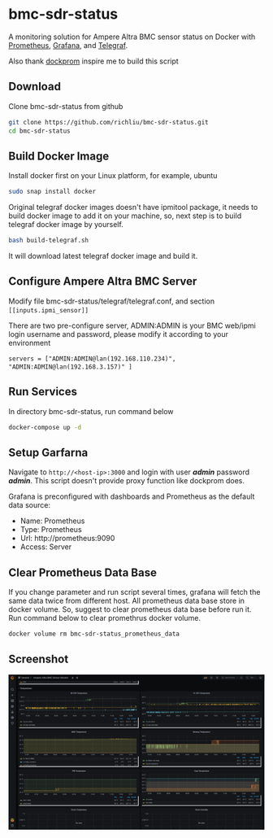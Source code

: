 bmc-sdr-status
==============
A monitoring solution for Ampere Altra BMC sensor status on Docker with [Prometheus](https://prometheus.io/), [Grafana](http://grafana.org/),  and [Telegraf](https://www.influxdata.com/time-series-platform/telegraf/).

Also thank [dockprom](https://github.com/stefanprodan/dockprom) inspire me to build this script

## Download

Clone bmc-sdr-status from github 
```bash
git clone https://github.com/richliu/bmc-sdr-status.git
cd bmc-sdr-status
```

## Build Docker Image

Install docker first on your Linux platform, for example, ubuntu 
```bash
sudo snap install docker
```

Original telegraf docker images doesn't have ipmitool package, it needs to build docker image to add it on your machine, so, next step is to build telegraf docker image by yourself. 
```bash
bash build-telegraf.sh
```

It will download latest telegraf docker image and build it. 

## Configure Ampere Altra BMC Server

Modify file bmc-sdr-status/telegraf/telegraf.conf, and section ```[[inputs.ipmi_sensor]]```

There are two pre-configure server, ADMIN:ADMIN is your BMC web/ipmi login username and password, please modify it according to your environment
```
servers = ["ADMIN:ADMIN@lan(192.168.110.234)", "ADMIN:ADMIN@lan(192.168.3.157)" ]
```
## Run Services

In directory bmc-sdr-status, run command below
```bash
docker-compose up -d
```

## Setup Garfarna 
Navigate to `http://<host-ip>:3000` and login with user ***admin*** password ***admin***. This script doesn't provide proxy function like dockprom does.

Grafana is preconfigured with dashboards and Prometheus as the default data source:

* Name: Prometheus
* Type: Prometheus
* Url: http://prometheus:9090
* Access: Server

## Clear Prometheus Data Base 

If you change parameter and run script several times, grafana will fetch the same data twice from different host. All prometheus data base store in docker volume. 
So, suggest to clear prometheus data base before run it. Run command below to clear promethrus docker volume. 
```bash 
docker volume rm bmc-sdr-status_prometheus_data
```


## Screenshot 
![screenshot](https://github.com/richliu/bmc-sdr-status/raw/main/screens/Ampere_Altra_Bmc.png)
